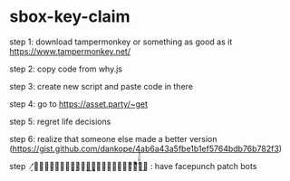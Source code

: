 # sbox-key-claim
step 1: download tampermonkey or something as good as it https://www.tampermonkey.net/

step 2: copy code from why.js

step 3: create new script and paste code in there

step 4: go to https://asset.party/~get

step 5: regret life decisions

step 6: realize that someone else made a better version (https://gist.github.com/dankope/4ab6a43a5fbe1b1ef5764bdb76b782f3)

step　̸̛͔̞̱̰̫̗̞̤̤͉̣̖̜̣̝͖̗͓͈̜̖̱̲̟̜̎͆̔̆͐̇͒̌̃̈́͆́͆̀̑͜ͅ : have facepunch patch bots
